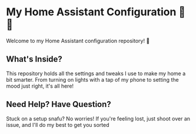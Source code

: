# My Home Assistant Configuration 🏡🔧

Welcome to my Home Assistant configuration repository! 🎉

## What's Inside?
This repository holds all the settings and tweaks I use to make my home a bit smarter. From turning on lights with a tap of my phone to setting the mood just right, it's all here!

## Need Help? Have Question?
Stuck on a setup snafu? No worries! If you're feeling lost, just shoot over an issue, and I'll do my best to get you sorted